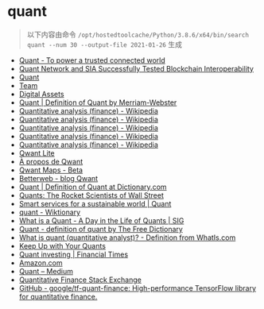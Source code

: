 
quant
=====


> 以下内容由命令 `/opt/hostedtoolcache/Python/3.8.6/x64/bin/search quant --num 30 --output-file 2021-01-26` 生成

- [Quant - To power a trusted connected world](https://www.quant.network/)
- [Quant Network and SIA Successfully Tested Blockchain Interoperability](https://www.quant.network/news-room/quant-network-and-sia-successfully-tested-blockchain-interoperability/)
- [Quant](https://developer.quant.network/)
- [Team](https://www.quant.network/about-us/the-team/)
- [Digital Assets](https://www.quant.network/solutions/digital-assets/)
- [Quant | Definition of Quant by Merriam-Webster](https://www.merriam-webster.com/dictionary/quant)
- [Quantitative analysis (finance) - Wikipedia](https://en.wikipedia.org/wiki/Quantitative_analysis_(finance))
- [Quantitative analysis (finance) - Wikipedia](https://en.wikipedia.org/wiki/Quantitative_analysis_(finance)#History)
- [Quantitative analysis (finance) - Wikipedia](https://en.wikipedia.org/wiki/Quantitative_analysis_(finance)#Education)
- [Quantitative analysis (finance) - Wikipedia](https://en.wikipedia.org/wiki/Quantitative_analysis_(finance)#Types)
- [Quantitative analysis (finance) - Wikipedia](https://en.wikipedia.org/wiki/Quantitative_analysis_(finance)#Mathematical_and_statistical_approaches)
- [Qwant Lite](https://www.qwant.com/?l=en)
- [À propos de Qwant](https://about.qwant.com/fr/)
- [Qwant Maps - Beta](https://www.qwant.com/maps)
- [Betterweb - blog Qwant](https://betterweb.qwant.com/)
- [Quant | Definition of Quant at Dictionary.com](https://www.dictionary.com/browse/quant)
- [Quants: The Rocket Scientists of Wall Street](https://www.investopedia.com/articles/financialcareers/08/quants-quantitative-analyst.asp)
- [Smart services for a sustainable world | Quant](https://www.quantservice.com/)
- [quant - Wiktionary](https://en.wiktionary.org/wiki/quant)
- [What is a Quant - A Day in the Life of Quants | SIG](https://sig.com/team/meet-quant/)
- [Quant - definition of quant by The Free Dictionary](https://www.thefreedictionary.com/quant)
- [What is quant (quantitative analyst)? - Definition from WhatIs.com](https://whatis.techtarget.com/definition/quant-quantitative-analyst)
- [Keep Up with Your Quants](https://hbr.org/2013/07/keep-up-with-your-quants)
- [Quant investing | Financial Times](https://www.ft.com/stream/f2693ebe-70d7-4a30-83ac-c8ae8fcca71b)
- [Amazon.com](https://www.amazon.com/Quants-Whizzes-Conquered-Street-Destroyed/dp/0307453383)
- [Quant – Medium](https://medium.com/@quant_network)
- [Quantitative Finance Stack Exchange](https://quant.stackexchange.com/)
- [GitHub - google/tf-quant-finance: High-performance TensorFlow library for quantitative finance.](https://github.com/google/tf-quant-finance)
